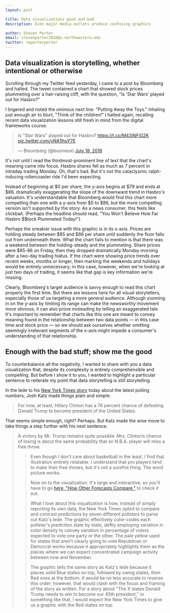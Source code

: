 ```yaml
---
layout: post

title: Data visualizations good and bad
description: Even major media outlets produce confusing graphics

author: Steven Porter
email: stevenporter2016@u.northwestern.edu
twitter: reporterporter
---
```


## Data visualization is storytelling, whether intentional or otherwise

Scrolling through my Twitter feed yesterday, I came to a post by Bloomberg and halted. The tweet contained a chart that showed stock prices plummeting over a hair-raising cliff, with the question, "Is 'Star Wars' played out for Hasbro?"

I lingered and noted the ominous next line: "Putting Away the Toys." Inhaling just enough air to blurt, "Think of the children!" I halted again, recalling recent data visualization lessons still fresh in mind from the digital frameworks course.

<blockquote class="twitter-tweet" data-lang="en"><p lang="en" dir="ltr">Is &quot;Star Wars&quot; played out for Hasbro? <a href="https://t.co/M43iNFiG2K">https://t.co/M43iNFiG2K</a> <a href="https://t.co/yNA1lhuY7E">pic.twitter.com/yNA1lhuY7E</a></p>&mdash; Bloomberg (@business) <a href="https://twitter.com/business/status/755125027184504837">July 18, 2016</a></blockquote>
<script async src="//platform.twitter.com/widgets.js" charset="utf-8"></script>

It's not until I read the thirdmost-prominent line of text that the chart's meaning came into focus. Hasbro shares fell as much as 7 percent in intraday trading Monday. Oh, that's bad. But it's not the cataclysmic ralph-inducing rollercoaster ride I'd been expecting.

Instead of beginning at $0 per share, the y-axis begins at $79 and ends at $86, dramatically exaggerating the slope of the downward trend in Hasbro's valuation. It's understandable that Bloomberg would find this chart more compelling than one with a y-axis from $0 to $86, but the more compelling version isn't supported by the story. As a news consumer, this feels like clickbait. (Perhaps the headline should read, "You Won't Believe How Far Hasbro $$tock Plummeted Today!")

Perhaps the sneakier issue with this graphic is in its x-axis. Prices are holding steady between $85 and $86 per share until suddenly the floor falls out from underneath them. What the chart fails to mention is that there was a weekend between the holding-steady and the plummeting. Share prices were $85-86 on Friday, then they dropped dramatically Monday morning after a two-day trading hiatus. If the chart were showing price trends over recent weeks, months or longer, then marking the weekends and holidays would be entirely unnecessary; in this case, however, when we're looking at just two days of trading, it seems like that gap is key information we're missing.

Clearly, Bloomberg's target audience is savvy enough to read this chart properly the first time. But there are lessons here for all visual storytellers, especially those of us targeting a more general audience. Although zooming in on the y-axis by limiting its range can make the newsworthy movement more obvious, it can also prove misleading by telling an exaggerated tale. It's important to remember that charts like this one are meant to convey meaning found in the relationship between two data points — in this case time and stock price — so we should ask ourselves whether omitting seemingly irrelevant segments of the x-axis might impede a consumer's understanding of that relationship.

## Enough with the bad stuff; show me the good

To counterbalance all the negativity, I wanted to share with you a data visualization that, despite its complexity is entirely comprehensible and compelling. But before I show it to you, I wanted to highlight a particular sentence to reiterate my point that data storytelling is still storytelling.

In the lede to his <a href="http://www.nytimes.com/2016/07/20/upshot/hillary-clinton-has-a-76-percent-chance-to-win-the-presidency.html?action=click&contentCollection=upshot&region=rank&module=package&version=highlights&contentPlacement=2&pgtype=sectionfront">New York Times story</a> today about the latest polling numbers, Josh Katz made things plain and simple:

<blockquote>For now, at least, Hillary Clinton has a 76 percent chance of defeating Donald Trump to become president of the United States.</blockquote>

That seems simple enough, right? Perhaps. But Katz made the wise move to take things a step further with his next sentence:

<blockquote>A victory by Mr. Trump remains quite possible: Mrs. Clinton’s chance of losing is about the same probability that an N.B.A. player will miss a free throw.<blockquote>

Even though I don't care about basketball in the least, I find that illustration entirely relatable. I understand that pro players tend to make their free throws, but it's not a surefire thing. The word picture works.

Now on to the visualization. It's large and interactive, so you'll have to go <a href="http://www.nytimes.com/interactive/2016/upshot/presidential-polls-forecast.html?action=click&contentCollection=upshot&region=rank&module=package&version=highlights&contentPlacement=3&pgtype=sectionfront">here, "How Other Forecasts Compare,"</a> to check it out.

What I love about this visualization is how, instead of simply reporting its own data, the New York Times opted to compare and contrast predictions by seven different pollsters to parse out Katz's lede. The graphic effectively color-codes each pollster's prediction state by state, deftly employing variation in color density to convey variation in percentage of voters expected to vote one party or the other. The pale yellow used for states that aren't clearly going to vote Republican or Democrat works because it appropriately highlights them as the places where we can expect concentrated campaign activity between now and November.

The graphic tells the same story as Katz's lede because it places solid Blue states on top, followed by swing states, then Red ones at the bottom. It would be no less accurate to reverse this order; however, that would clash with the focus and framing of the story as written. For a story about "The X states Donald Trump needs to win to become our 45th president," or something like that, I would expect the New York Times to give us a graphic with the Red states on top.

